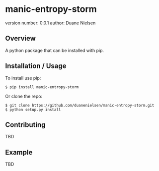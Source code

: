 manic-entropy-storm
===============================

version number: 0.0.1
author: Duane Nielsen

Overview
--------

A python package that can be installed with pip.

Installation / Usage
--------------------

To install use pip:

    $ pip install manic-entropy-storm


Or clone the repo:

    $ git clone https://github.com/duanenielsen/manic-entropy-storm.git
    $ python setup.py install
    
Contributing
------------

TBD

Example
-------

TBD